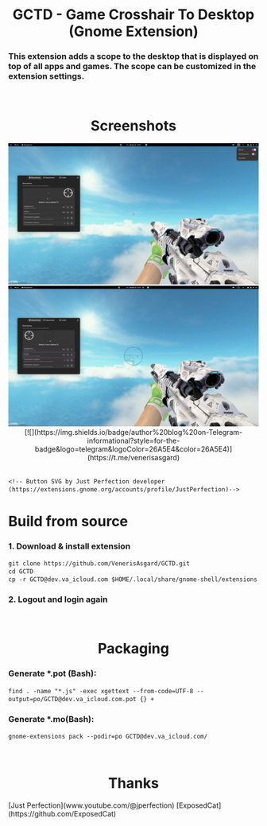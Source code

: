 
<h1 align="center">GCTD - Game Crosshair To Desktop (Gnome Extension)</h1>
<h3>This extension adds a scope to the desktop that is displayed on top of all apps and games. The scope can be customized in the extension settings.</h3>

<br>

<div align="center">
  <h1 align="center">Screenshots</h1>
  <img style="width:512px" src="./screenshots/1.png" alt="Screenshot_1">
  <img style="width:512px" src="./screenshots/2.png" alt="Screenshot_2">
</div>
<div align="center">
  [![](https://img.shields.io/badge/author%20blog%20on-Telegram-informational?style=for-the-badge&logo=telegram&logoColor=26A5E4&color=26A5E4)](https://t.me/venerisasgard)
</div>

<br>

<!--<h1>Installation</h1>-->
<!--<h2>GNOME website (recommended)</h2>-->
<!--<a href="https://extensions.gnome.org/extension/7853/game-crosshair-to-desktop/">-->
    <!-- Button SVG by Just Perfection developer (https://extensions.gnome.org/accounts/profile/JustPerfection)-->
  <!--<img src="./assets/download-from-ego.svg" height="80">-->
<!--</a>-->

<!--<br>-->

<h1>Build from source</h1>
<h3>1. Download & install extension</h3>
<pre language="bash">
<code>git clone https://github.com/VenerisAsgard/GCTD.git
cd GCTD
cp -r GCTD@dev.va_icloud.com $HOME/.local/share/gnome-shell/extensions
</code></pre>
<h3>2. Logout and login again</h3>

<br>

<h1 align="center">Packaging</h1>
<h3>Generate *.pot (Bash):</h3>
<pre language="bash">
<code>find . -name "*.js" -exec xgettext --from-code=UTF-8 --output=po/GCTD@dev.va_icloud.com.pot {} +</code>
</pre>
<h3>Generate *.mo(Bash):</h3>
<pre language="bash">
<code>gnome-extensions pack --podir=po GCTD@dev.va_icloud.com/</code>
</pre>

<br>

<h1 align="center">Thanks</h1>
[Just Perfection](www.youtube.com/@jperfection)
[ExposedCat](https://github.com/ExposedCat)
